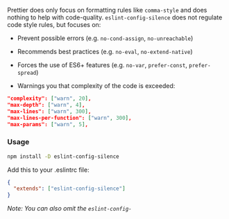 Prettier does only focus on formatting rules like `comma-style` and does nothing to help with code-quality.
`eslint-config-silence` does not regulate code style rules, but focuses on:

* Prevent possible errors (e.g. `no-cond-assign`, `no-unreachable`)

* Recommends best practices (e.g. `no-eval`, `no-extend-native`)

* Forces the use of ES6+ features (e.g. `no-var`, `prefer-const`, `prefer-spread`)

* Warnings you that complexity of the code is exceeded:
```json
"complexity": ["warn", 20],
"max-depth": ["warn", 4],
"max-lines": ["warn", 300],
"max-lines-per-function": ["warn", 300],
"max-params": ["warn", 5],
```

### Usage
```bash
npm install -D eslint-config-silence
```

Add this to your .eslintrc file:
```json
{
  "extends": ["eslint-config-silence"]
}
```

*Note: You can also omit the `eslint-config-`*
